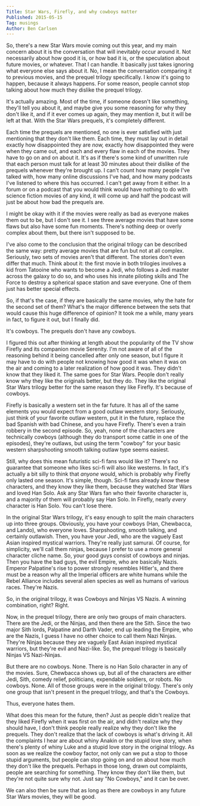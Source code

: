 ```yaml
---
Title: Star Wars, Firefly, and why cowboys matter
Published: 2015-05-15
Tag: musings
Author: Ben Carlsen
---
```

So, there's a new Star Wars movie coming out this year, and my main concern about it is the conversation that will inevitably occur around it. Not necessarily about how good it is, or how bad it is, or the speculation about future movies, or whatever. That I can handle. It basically just takes ignoring what everyone else says about it. No, I mean the conversation comparing it to previous movies, and the prequel trilogy specifically. I know it's going to happen, because it always happens. For some reason, people cannot stop talking about how much they dislike the prequel trilogy.

It's actually amazing. Most of the time, if someone doesn't like something, they'll tell you about it, and maybe give you some reasoning for why they don't like it, and if it ever comes up again, they may mention it, but it will be left at that. With the Star Wars prequels, it's completely different.

Each time the prequels are mentioned, no one is ever satisfied with just mentioning that they don't like them. Each time, they must lay out in detail exactly how disappointed they are *now,* exactly how disappointed they were when they came out, and each and every flaw in each of the movies. They have to go on and on about it. It's as if there's some kind of unwritten rule that each person must talk for at least 30 minutes about their dislike of the prequels whenever they're brought up. I can't count how many people I've talked with, how many online discussions I've had, and how many podcasts I've listened to where this has occurred. I can't get away from it either. In a forum or on a podcast that you would think would have nothing to do with science fiction movies of any kind, it will come up and half the podcast will just be about how bad the prequels are.

I might be okay with it if the movies were really as bad as everyone makes them out to be, but I don't see it. I see three average movies that have some flaws but also have some fun moments. There's nothing deep or overly complex about them, but there isn't supposed to be.

I've also come to the conclusion that the original trilogy can be described the same way: pretty average movies that are fun but not at all complex. Seriously, two sets of movies aren't that different. The stories don't even differ that much. Think about it: the first movie in both trilogies involves a kid from Tatooine who wants to become a Jedi, who follows a Jedi master across the galaxy to do so, and who uses his innate piloting skills and The Force to destroy a spherical space station and save everyone. One of them just has better special effects.

So, if that's the case, if they are basically the same movies, why the hate for the second set of them? What's the major difference between the sets that would cause this huge difference of opinion? It took me a while, many years in fact, to figure it out, but I finally did.

It's cowboys. The prequels don't have any cowboys.

I figured this out after thinking at length about the popularity of the TV show Firefly and its companion movie Serenity. I'm not aware of all of the reasoning behind it being cancelled after only one season, but I figure it may have to do with people not knowing how good it was when it was on the air and coming to a later realization of how good it was. They didn't know that they liked it. The same goes for Star Wars. People don't really know why they like the originals better, but they do. They like the original Star Wars trilogy better for the same reason they like Firefly. It's because of cowboys.

Firefly is basically a western set in the far future. It has all of the same elements you would expect from a good outlaw western story. Seriously, just think of your favorite outlaw western, put it in the future, replace the bad Spanish with bad Chinese, and you have Firefly. There's even a train robbery in the second episode. So, yeah, none of the characters are technically cowboys (although they do transport some cattle in one of the episodes), they're outlaws, but using the term "cowboy" for your basic western sharpshooting smooth talking outlaw type seems easiest.

Still, why does this mean futuristic sci-fi fans would like it? There's no guarantee that someone who likes sci-fi will also like westerns. In fact, it's actually a bit silly to think that *anyone* would, which is probably why Firefly only lasted one season. It's simple, though. Sci-fi fans already *know* these characters, and they know they like them, because they watched Star Wars and loved Han Solo. Ask any Star Wars fan who their favorite character is, and a majority of them will probably say Han Solo. In Firefly, nearly *every* character is Han Solo. You can't lose there.

In the original Star Wars trilogy, it's easy enough to split the main characters up into three groups. Obviously, you have your cowboys (Han, Chewbacca, and Lando), who everyone loves. Sharpshooting, smooth talking, and certainly outlawish. Then, you have your Jedi, who are the vaguely East Asian inspired mystical warriors. They're really just samurai. Of course, for simplicity, we'll call them ninjas, because I prefer to use a more general character cliche name. So, your good guys consist of cowboys and ninjas. Then you have the bad guys, the evil Empire, who are basically Nazis. Emperor Palpatine's rise to power strongly resembles Hitler's, and there must be a reason why all the Imperial officers are white humans while the Rebel Alliance includes several alien species as well as humans of various races. They're Nazis.

So, in the original trilogy, it was Cowboys and Ninjas VS Nazis. A winning combination, right? Right.

Now, in the prequel trilogy, there are only two groups of main characters. There are the Jedi, or the Ninjas, and then there are the Sith. Since the two major Sith lords, Palpatine and Darth Vader, end up leading the Empire, who are the Nazis, I guess I have no other choice to call them Nazi Ninjas. They're Ninjas because they are vaguely East Asian inspired mystical warriors, but they're evil and Nazi-like. So, the prequel trilogy is basically Ninjas VS Nazi-Ninjas.

But there are no cowboys. None. There is no Han Solo character in any of the movies. Sure, Chewbacca shows up, but all of the characters are either Jedi, Sith, comedy relief, politicians, expendable soldiers, or robots. No cowboys. None. All of those groups were in the original trilogy. There's only one group that isn't present in the prequel trilogy, and that's the Cowboys.

Thus, everyone hates them.

What does this mean for the future, then? Just as people didn't realize that they liked Firefly when it was first on the air, and didn't realize why they should have, I don't think people really realize why they don't like the prequels. They don't realize that the lack of cowboys is what's driving it. All the complaints I hear are about whiny Anakin or the stupid love story, when there's plenty of whiny Luke and a stupid love story in the original trilogy. As soon as we realize the cowboy factor, not only can we put a stop to those stupid arguments, but people can stop going on and on about how much they don't like the prequels. Perhaps in those long, drawn out complaints, people are searching for something. They know they don't like them, but they're not quite sure why not. Just say "No Cowboys," and it can be over.

We can also then be sure that as long as there are cowboys in any future Star Wars movies, they will be good.
